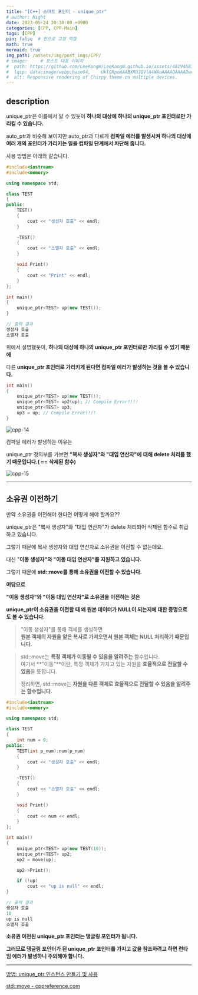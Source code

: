 ```yaml
---
title: "[C++] 스마트 포인터 - unique_ptr"
# author: Night
date: 2023-05-24 20:30:00 +0900
categories: [CPP, CPP-Main]
tags: [CPP]
pin: false  # 핀으로 고정 역할
math: true
mermaid: true
img_path: /assets/img/post_imgs/CPP/
# image:     # 포스트 대표 이미지
#  path: https://github.com/LeeKangW/LeeKangW.github.io/assets/48194683/7e5b8251-2544-4eea-b702-ad59aa404e9e
#  lqip: data:image/webp;base64,    UklGRpoAAABXRUJQVlA4WAoAAAAQAAAADwAABwAAQUxQSDIAAAARL0AmbZurmr57yyIiqE8oiG0bejIYEQTgqiDA9vqnsUSI6H+oAERp2HZ65qP/VIAWAFZQOCBCAAAA8AEAnQEqEAAIAAVAfCWkAALp8sF8rgRgAP7o9FDvMCkMde9PK7euH5M1m6VWoDXf2FkP3BqV0ZYbO6NA/VFIAAAA
#  alt: Responsive rendering of Chirpy theme on multiple devices.
---
```


## description

unique\_ptr은 이름에서 알 수 있듯이 **하나의 대상에 하나의 unique\_ptr 포인터로만 가리킬 수 있습니다.**

auto\_ptr과 비슷해 보이지만 auto\_ptr과 다르게 **컴파일 에러를 발생시켜 하나의 대상에 여러 개의 포인터가 가리키는 일을 컴파일 단계에서 차단해 줍니다.**

사용 방법은 아래와 같습니다.

```cpp
#include<iostream>
#include<memory>

using namespace std;

class TEST
{
public:
    TEST()
    {
        cout << "생성자 호출" << endl;
    }

    ~TEST()
    {
        cout << "소멸자 호출" << endl;
    }

    void Print()
    {
        cout << "Print" << endl;
    }
};

int main()
{
    unique_ptr<TEST> up(new TEST());
}

// 출력 결과
생성자 호출
소멸자 호출
```

위에서 설명했듯이, **하나의 대상에 하나의 unique\_ptr 포인터로만 가리킬 수 있기 때문에**

다른 **unique\_ptr 포인터로 가리키게 된다면 컴파일 에러가 발생하는 것을 볼 수 있습니다.**

```cpp
int main()
{
    unique_ptr<TEST> up(new TEST());
    unique_ptr<TEST> up2(up); // Compile Error!!!!
    unique_ptr<TEST> up3;
    up3 = up; // Compile Error!!!!
}
```

![cpp-14](cpp-14.png)

컴파일 에러가 발생하는 이유는

unique\_ptr 정의부를 가보면 **"복사 생성자"와 "대입 연산자"에** **대해 delete 처리를 했기 때문입니다.( == 삭제된 함수)**

![cpp-15](cpp-15.png)

---

## 소유권 이전하기

만약 소유권을 이전해야 한다면 어떻게 해야 할까요??

unique\_ptr은 "복사 생성자"와 "대입 연산자"가 delete 처리되어 삭제된 함수로 취급하고 있습니다.

그렇기 때문에 복사 생성자와 대입 연산자로 소유권을 이전할 수 없는데요.

대신 "**이동 생성자"와 "이동 대입 연산자"를 지원하고 있습니다.**

그렇기 때문에 **std::move를 통해 소유권을 이전할 수 있습니다.**

**여담으로**

**"이동 생성자"와 "이동 대입 연산자"로 소유권을 이전하는 것은**

**unique\_ptr이 소유권을 이전할 때 왜 원본 데이터가 NULL이 되는지에 대한 증명으로도 볼 수 있습니다.**

> "이동 생성자"를 통해 객체를 생성하면  
> **원본 객체의 자원을 얕은 복사로 가져오면서 원본 객체는 NULL 처리하기 때문입니다.**

> std::move는 **특정 객체가 이동될 수 있음을 알려주는** 함수입니다.  
> 여기서 **"이동"**이란, 특정 객체가 가지고 있는 자원을 **효율적으로 전달할 수 있음**을 뜻합니다.  
>   
> 정리하면, std::move는 **자원을 다른 객체로 효율적으로 전달할 수 있음을 알려주는 함수입니다.**

```cpp
#include<iostream>
#include<memory>

using namespace std;

class TEST
{
    int num = 0;
public:
    TEST(int p_num):num(p_num)
    {
        cout << "생성자 호출" << endl;
    }

    ~TEST()
    {
        cout << "소멸자 호출" << endl;
    }

    void Print()
    {
        cout << num << endl;
    }
};

int main()
{
    unique_ptr<TEST> up(new TEST(10));
    unique_ptr<TEST> up2;
    up2 = move(up);

    up2->Print();

    if (!up)
        cout << "up is null" << endl;
}

// 출력 결과
생성자 호출
10
up is null
소멸자 호출
```

**소유권 이전된 unique\_ptr 포인터는 댕글링 포인터가 됩니다.**

**그러므로 댕글링 포인터가 된 unique\_ptr 포인터를 가지고 값을 참조하려고 하면 런타임 에러가 발생하니 주의해야 합니다.**

---

[방법: unique\_ptr 인스턴스 만들기 및 사용](https://learn.microsoft.com/ko-kr/cpp/cpp/how-to-create-and-use-unique-ptr-instances?view=msvc-170)

[std::move - cppreference.com](https://en.cppreference.com/w/cpp/utility/move)